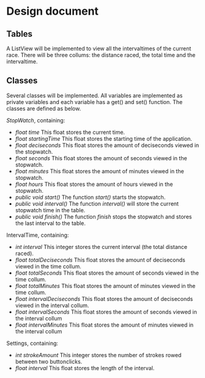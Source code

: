 Design document
===============

Tables
------
A ListView will be implemented to view all the intervaltimes of the current race. There will be three collums: the distance raced, the total time and the intervaltime.

Classes
-------
Several classes will be implemented. All variables are implemented as private variables and each variable has a get() and set() function. The classes are defined as below.

*StopWatch*, containing:
*	*float time*
	This float stores the current time.
*	*float startingTime*
	This float stores the starting time of the application.
* 	*float deciseconds*
	This float stores the amount of deciseconds viewed in the stopwatch.
* 	*float seconds*
	This float stores the amount of seconds viewed in the stopwatch.
* 	*float minutes*
	This float stores the amount of minutes viewed in the stopwatch.
* 	*float hours*
	This float stores the amount of hours viewed in the stopwatch.
*	*public void start()*
	The function *start()* starts the stopwatch.
*	*public void interval()*
	The function *interval()* will store the current stopwatch time in the table. 
*	*public void finish()*
	The function *finish* stops the stopwatch and stores the last interval to the table.

IntervalTime, containing:
*	*int interval*
	This integer stores the current interval (the total distance raced).
*	*float totalDeciseconds*
	This float stores the amount of deciseconds viewed in the time collum.
*	*float totalSeconds*
	This float stores the amount of seconds viewed in the time collum.
*	*float totalMinutes*
	This float stores the amount of minutes viewed in the time collum.
*	*float intervalDeciseconds*
	This float stores the amount of deciseconds viewed in the interval collum.
*	*float intervalSeconds*
	This float stores the amount of seconds viewed in the interval collum
*	*float intervalMinutes*
	This float stores the amount of minutes viewed in the interval collum


Settings, containing:
*	*int strokeAmount* 
	This integer stores the number of strokes rowed between two buttonclicks.
*	*float interval*
	This float stores the length of the interval.


